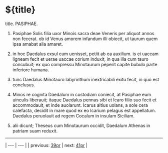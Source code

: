 # ${title}

title. PASIPHAE.



1. Pasiphae Solis filia uxor Minois sacra deae Veneris per aliquot annos non fecerat. ob id Venus amorem infandum illi obiecit, ut taurum quem ipsa amabat alia amaret.



2. in hoc Daedalus exsul cum uenisset, petiit ab ea auxilium. is ei uaccam ligneam fecit et uerae uaccae corium induxit, in qua illa cum tauro concubuit; ex quo compressu Minotaurum peperit capite bubulo parte inferiore humana.



3. tunc Daedalus Minotauro labyrinthum inextricabili exitu fecit, in quo est conclusus.



4. Minos re cognita Daedalum in custodiam coniecit, at Pasiphae eum uinculis liberauit; itaque Daedalus pennas sibi et Icaro filio suo fecit et accommodauit, et inde auolarunt. Icarus altius uolans, a sole cera calefacta, decidit in mare quod ex eo Icarium pelagus est appellatum. Daedalus peruolauit ad regem Cocalum in insulam Siciliam.



5. alii dicunt; Theseus cum Minotaurum occidit, Daedalum Athenas in patriam suam reduxit.



---

| --- | --- |
| previous: [39pr](../39pr/) | next: [41pr](../41pr/) |